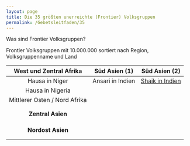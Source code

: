 ```yaml
---
layout: page
title: Die 35 größten unerreichte (Frontier) Volksgruppen
permalink: /Gebetsleitfaden/35
---
```

Was sind Frontier Volksgruppen?

Frontier Volksgruppen mit 10.000.000 sortiert nach Region, Volksgruppenname und Land

|  **West und Zentral Afrika**  	| **Süd Asien (1)** 	| **Süd Asien (2)** 	|
|:-----------------------------:	|:-----------------:	|:-----------------:	|
| Hausa in Niger                	| Ansari in Indien  	| [Shaik in Indien](/volksgruppen/shaik_in_indien)   	|
| Hausa in Nigeria              	|                   	|                   	|
| Mittlerer Osten / Nord Afrika 	|                   	|                   	|
|                               	|                   	|                   	|
|                               	|                   	|                   	|
|       **Zentral Asien**       	|                   	|                   	|
|                               	|                   	|                   	|
|                               	|                   	|                   	|
|                               	|                   	|                   	|
|       **Nordost Asien**       	|                   	|                   	|
|                               	|                   	|                   	|
|                               	|                   	|                   	|
